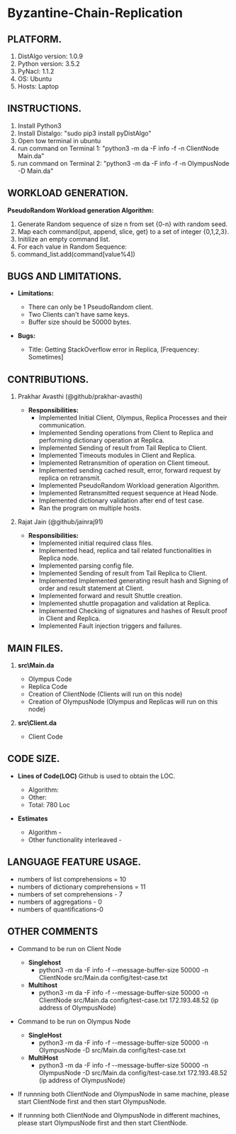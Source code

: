 # Byzantine-Chain-Replication


## PLATFORM. 
1. DistAlgo version: 1.0.9
2. Python version: 3.5.2
3. PyNacl: 1.1.2
4. OS: Ubuntu
5. Hosts: Laptop


## INSTRUCTIONS.
1. Install Python3
2. Install Distalgo: "sudo pip3 install pyDistAlgo"
3. Open tow terminal in ubuntu
4. run command on Terminal 1: "python3 -m da -F info -f -n ClientNode Main.da"
5. run command on Terminal 2: "python3 -m da -F info -f -n OlympusNode -D Main.da"


## WORKLOAD GENERATION.
**PseudoRandom Workload generation Algorithm:**

1. Generate Random sequence of size n from set {0-n} with random seed.
2. Map each command{put, append, slice, get} to a set of integer {0,1,2,3}.
3. Initilize an empty command list.
3. For each value in Random Sequence:
4. 	command_list.add(command[value%4])


## BUGS AND LIMITATIONS.  
   - **Limitations:**
     - There can only be 1 PseudoRandom client.
     - Two Clients can't have same keys.
     - Buffer size should be 50000 bytes.
   
   - **Bugs:**
      - Title: Getting StackOverflow error in Replica, [Frequencey: Sometimes]

## CONTRIBUTIONS.
1. Prakhar Avasthi (@github/prakhar-avasthi)
   - **Responsibilities:**
     - Implemented Initial Client, Olympus, Replica Processes and their communication.
     - Implemented Sending operations from Client to Replica and performing dictionary operation at Replica.
     - Implemented Sending of result from Tail Replica to Client.
     - Implemented Timeouts modules in Client and Replica.
     - Implemented Retransmition of operation on Client timeout.
     - Implemented sending cached result, error, forward request by replica on retransmit.
     - Implemented PseudoRandom Workload generation Algorithm.
     - Implemented Retransmitted request sequence at Head Node.
     - Implemented dictionary validation after end of test case.
     - Ran the program on multiple hosts.

2. Rajat Jain (@github/jainraj91)
   - **Responsibilities:**
     - Implemented initial required class files.
     - Implemented head, replica and tail related functionalities in Replica node.
     - Implemented parsing config file.
     - Implemented Sending of result from Tail Replica to Client.
     - Implemented Implemented generating result hash and Signing of order and result statement at Client.
     - Implemented forward and result Shuttle creation.
     - Implemented shuttle propagation and validation at Replica.
     - Implemented Checking of signatures and hashes of Result proof in Client and Replica.
     - Implemented Fault injection triggers and failures.


## MAIN FILES.
1. **src\Main.da**
   - Olympus Code
   - Replica Code
   - Creation of ClientNode (Clients will run on this node)
   - Creation of OlympusNode (Olympus and Replicas will run on this node)

2. **src\Client.da**
   - Client Code


## CODE SIZE.
   - **Lines of Code(LOC)** 
    Github is used to obtain the LOC.
     - Algorithm:  
     - Other: 
     - Total: 780 Loc
   
   - **Estimates**
     - Algorithm - 
     - Other functionality interleaved - 


## LANGUAGE FEATURE USAGE. 
- numbers of list comprehensions = 10
- numbers of dictionary comprehensions = 11
- numbers of set comprehensions - 7
- numbers of aggregations - 0
- numbers of quantifications-0


## OTHER COMMENTS
- Command to be run on Client Node
   - **Singlehost**
     - python3 -m da -F info -f --message-buffer-size 50000 -n ClientNode src/Main.da config/test-case.txt
   - **Multihost**
     - python3 -m da -F info -f --message-buffer-size 50000 -n ClientNode src/Main.da config/test-case.txt 172.193.48.52 (ip address of OlympusNode)
     
- Command to be run on Olympus Node
  - **SingleHost**
    - python3 -m da -F info -f --message-buffer-size 50000 -n OlympusNode -D src/Main.da config/test-case.txt
  - **MultiHost**
    - python3 -m da -F info -f --message-buffer-size 50000 -n OlympusNode -D src/Main.da config/test-case.txt 172.193.48.52 (ip address of OlympusNode)
- If runnning both ClientNode and OlympusNode in same machine, please start ClientNode first and then start OlympusNode.
- If runnning both ClientNode and OlympusNode in different machines, please start OlympusNode first and then start ClientNode.
